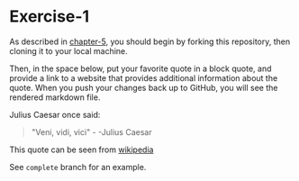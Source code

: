 # Exercise-1

As described in [chapter-5](https://info201-s17.github.io/book/introduction-to-git-and-github.html), you should begin by forking this repository, then cloning it to your local machine.

Then, in the space below, put your favorite quote in a block quote, and provide a link to a website that provides additional information about the quote. When you push your changes back up to GitHub, you will see the rendered markdown file.

Julius Caesar once said:
>"Veni, vidi, vici" - -Julius Caesar

This quote can be seen from [wikipedia](https://en.wikipedia.org/wiki/Veni,_vidi,_vici)

See `complete` branch for an example.
